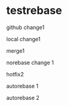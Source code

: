 # testrebase

github change1

local change1

merge1

norebase change 1

hotfix2

autorebase 1

autorebase 2
